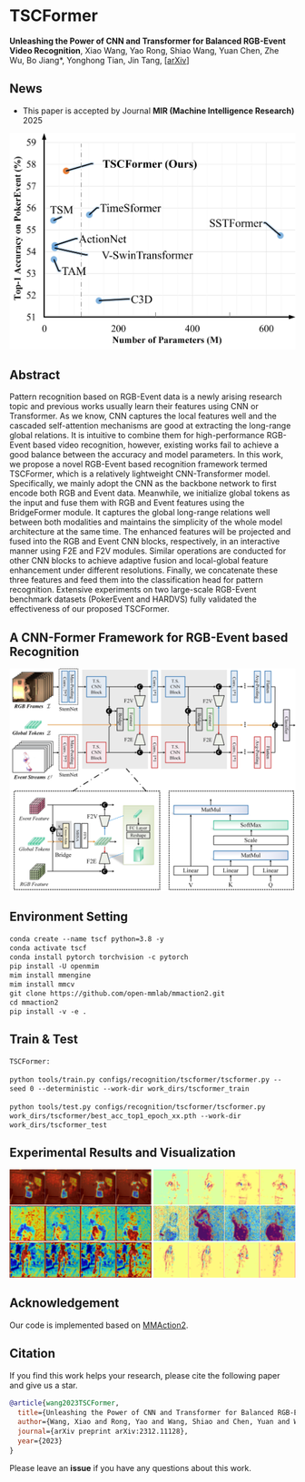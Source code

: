 # TSCFormer
**Unleashing the Power of CNN and Transformer for Balanced RGB-Event Video Recognition**, Xiao Wang, Yao Rong, Shiao Wang, Yuan Chen, Zhe Wu, Bo Jiang*, Yonghong Tian, Jin Tang, 
[[arXiv](https://arxiv.org/abs/2312.11128)] 



## News 
* This paper is accepted by Journal **MIR (Machine Intelligence Research)** 2025 


<div align="center">
<img src="https://github.com/Event-AHU/TSCFormer/blob/main/figures/firstimage.jpg" width="600">
</div>


## Abstract 
Pattern recognition based on RGB-Event data is a newly arising research topic and previous works usually learn their features using CNN or Transformer. As we know, CNN captures the local features well and the cascaded self-attention mechanisms are good at extracting the long-range global relations. It is intuitive to combine them for high-performance RGB-Event based video recognition, however, existing works fail to achieve a good balance between the accuracy and model parameters. In this work, we propose a novel RGB-Event based recognition framework termed TSCFormer, which is a relatively lightweight CNN-Transformer model. Specifically, we mainly adopt the CNN as the backbone network to first encode both RGB and Event data. Meanwhile, we initialize global tokens as the input and fuse them with RGB and Event features using the BridgeFormer module. It captures the global long-range relations well between both modalities and maintains the simplicity of the whole model architecture at the same time. The enhanced features will be projected and fused into the RGB and Event CNN blocks, respectively, in an interactive manner using F2E and F2V modules. Similar operations are conducted for other CNN blocks to achieve adaptive fusion and local-global feature enhancement under different resolutions. Finally, we concatenate these three features and feed them into the classification head for pattern recognition. Extensive experiments on two large-scale RGB-Event benchmark datasets (PokerEvent and HARDVS) fully validated the effectiveness of our proposed TSCFormer.


## A CNN-Former Framework for RGB-Event based Recognition 
<div align="center">
<img src="https://github.com/Event-AHU/TSCFormer/blob/main/figures/MM_CNNFormer_v1.jpg" width="800">  
</div>


## Environment Setting 

```shell
conda create --name tscf python=3.8 -y
conda activate tscf
conda install pytorch torchvision -c pytorch 
pip install -U openmim
mim install mmengine
mim install mmcv
git clone https://github.com/open-mmlab/mmaction2.git
cd mmaction2
pip install -v -e .
```

## Train & Test
```
TSCFormer:

python tools/train.py configs/recognition/tscformer/tscformer.py --seed 0 --deterministic --work-dir work_dirs/tscformer_train

python tools/test.py configs/recognition/tscformer/tscformer.py work_dirs/tscformer/best_acc_top1_epoch_xx.pth --work-dir work_dirs/tscformer_test
```

## Experimental Results and Visualization

<div align="center">
<img src="https://github.com/Event-AHU/TSCFormer/blob/main/figures/featVIS_p2.jpg" width="800">  
</div>

## Acknowledgement 
Our code is implemented based on <a href="https://github.com/open-mmlab/mmaction2">MMAction2</a>.


## Citation 

If you find this work helps your research, please cite the following paper and give us a star. 
```bibtex
@article{wang2023TSCFormer,
  title={Unleashing the Power of CNN and Transformer for Balanced RGB-Event Video Recognition},
  author={Wang, Xiao and Rong, Yao and Wang, Shiao and Chen, Yuan and Wu, Zhe and Jiang, Bo and Tian, Yonghong and Tang, Jin},
  journal={arXiv preprint arXiv:2312.11128},
  year={2023}
}
```

Please leave an **issue** if you have any questions about this work. 


